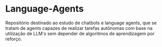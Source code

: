 # Language-Agents
Repositório destinado ao estudo de chatbots e language agents, que se tratam de agents capazes de realizar tarefas autônomas com base na utilização de LLM's sem depender de algoritmos de aprendizagem por reforço. 

